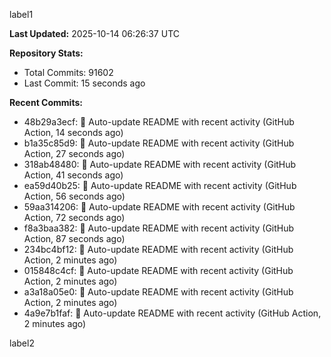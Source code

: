 
label1 
<!-- ACTIVITY_START -->
**Last Updated:** 2025-10-14 06:26:37 UTC

**Repository Stats:**
- Total Commits: 91602
- Last Commit: 15 seconds ago

**Recent Commits:**
- 48b29a3ecf: 🤖 Auto-update README with recent activity (GitHub Action, 14 seconds ago)
- b1a35c85d9: 🤖 Auto-update README with recent activity (GitHub Action, 27 seconds ago)
- 318ab48480: 🤖 Auto-update README with recent activity (GitHub Action, 41 seconds ago)
- ea59d40b25: 🤖 Auto-update README with recent activity (GitHub Action, 56 seconds ago)
- 59aa314206: 🤖 Auto-update README with recent activity (GitHub Action, 72 seconds ago)
- f8a3baa382: 🤖 Auto-update README with recent activity (GitHub Action, 87 seconds ago)
- 234bc4bf12: 🤖 Auto-update README with recent activity (GitHub Action, 2 minutes ago)
- 015848c4cf: 🤖 Auto-update README with recent activity (GitHub Action, 2 minutes ago)
- a3a18a05e0: 🤖 Auto-update README with recent activity (GitHub Action, 2 minutes ago)
- 4a9e7b1faf: 🤖 Auto-update README with recent activity (GitHub Action, 2 minutes ago)
<!-- ACTIVITY_END -->

label2
